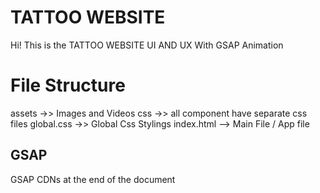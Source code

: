 # TATTOO WEBSITE

Hi! This is the TATTOO WEBSITE UI AND UX With GSAP Animation


# File Structure

assets ->> Images and Videos
css ->> all component have separate css files
global.css ->> Global Css Stylings
index.html --> Main File / App file

## GSAP

GSAP CDNs at the end of the document

##  
